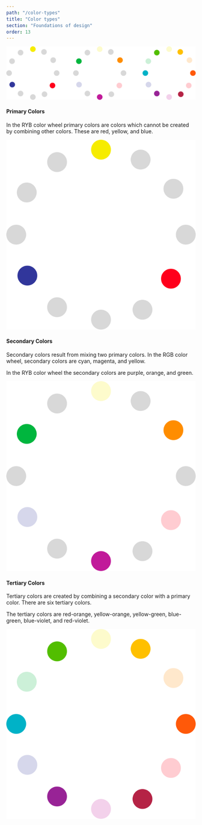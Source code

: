 ```yaml
---
path: "/color-types"
title: "Color types"
section: "Foundations of design"
order: 13
---
```


![Primary secondary and tertiary](images/color-terminology.svg)

#### Primary Colors

In the RYB color wheel primary colors are colors which cannot be created by combining other colors. These are red, yellow, and blue.

![Primary](images/primary.svg)

#### Secondary Colors

Secondary colors result from mixing two primary colors. In the RGB color wheel, secondary colors are cyan, magenta, and yellow.

In the RYB color wheel the secondary colors are purple, orange, and green.

![Secondary](images/secondary.svg)

#### Tertiary Colors

Tertiary colors are created by combining a secondary color with a primary color. There are six tertiary colors.

The tertiary colors are red-orange, yellow-orange, yellow-green, blue-green, blue-violet, and red-violet.

![Tertiary](images/tertiary.svg)
